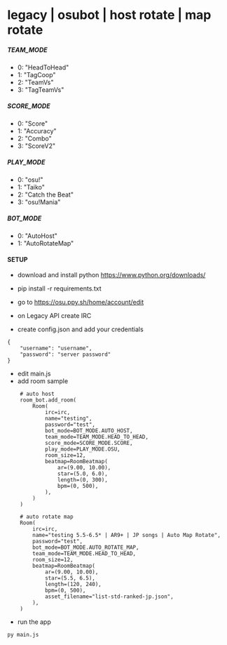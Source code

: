# legacy | osubot | host rotate | map rotate

##### TEAM_MODE

-   0: "HeadToHead"
-   1: "TagCoop"
-   2: "TeamVs"
-   3: "TagTeamVs"

##### SCORE_MODE

-   0: "Score"
-   1: "Accuracy"
-   2: "Combo"
-   3: "ScoreV2"

##### PLAY_MODE

-   0: "osu!"
-   1: "Taiko"
-   2: "Catch the Beat"
-   3: "osu!Mania"

##### BOT_MODE

-   0: "AutoHost"
-   1: "AutoRotateMap"

#### SETUP

-   download and install python https://www.python.org/downloads/
-   pip install -r requirements.txt

-   go to https://osu.ppy.sh/home/account/edit
-   on Legacy API create IRC
-   create config.json and add your credentials

```
{
    "username": "username",
    "password": "server password"
}
```

-   edit main.js
-   add room sample

```
    # auto host
    room_bot.add_room(
        Room(
            irc=irc,
            name="testing",
            password="test",
            bot_mode=BOT_MODE.AUTO_HOST,
            team_mode=TEAM_MODE.HEAD_TO_HEAD,
            score_mode=SCORE_MODE.SCORE,
            play_mode=PLAY_MODE.OSU,
            room_size=12,
            beatmap=RoomBeatmap(
                ar=(9.00, 10.00),
                star=(5.0, 6.0),
                length=(0, 300),
                bpm=(0, 500),
            ),
        )
    )

    # auto rotate map
    Room(
        irc=irc,
        name="testing 5.5-6.5* | AR9+ | JP songs | Auto Map Rotate",
        password="test",
        bot_mode=BOT_MODE.AUTO_ROTATE_MAP,
        team_mode=TEAM_MODE.HEAD_TO_HEAD,
        room_size=12,
        beatmap=RoomBeatmap(
            ar=(9.00, 10.00),
            star=(5.5, 6.5),
            length=(120, 240),
            bpm=(0, 500),
            asset_filename="list-std-ranked-jp.json",
        ),
    )
```

-   run the app

```
py main.js
```
